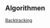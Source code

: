 ## Algorithmen

[Backtracking](https://nbviewer.org/github/ktheu/AlgorithmenAG/blob/master/algorithmen/backtracking/backtracking.ipynb) 